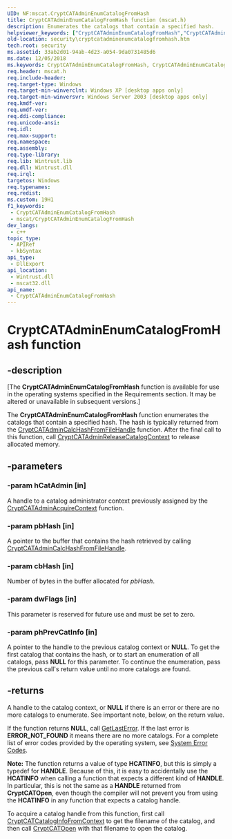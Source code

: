 ```yaml
---
UID: NF:mscat.CryptCATAdminEnumCatalogFromHash
title: CryptCATAdminEnumCatalogFromHash function (mscat.h)
description: Enumerates the catalogs that contain a specified hash.
helpviewer_keywords: ["CryptCATAdminEnumCatalogFromHash","CryptCATAdminEnumCatalogFromHash function [Security]","mscat/CryptCATAdminEnumCatalogFromHash","security.cryptcatadminenumcatalogfromhash"]
old-location: security\cryptcatadminenumcatalogfromhash.htm
tech.root: security
ms.assetid: 33ab2d01-94ab-4d23-a054-9da0731485d6
ms.date: 12/05/2018
ms.keywords: CryptCATAdminEnumCatalogFromHash, CryptCATAdminEnumCatalogFromHash function [Security], mscat/CryptCATAdminEnumCatalogFromHash, security.cryptcatadminenumcatalogfromhash
req.header: mscat.h
req.include-header: 
req.target-type: Windows
req.target-min-winverclnt: Windows XP [desktop apps only]
req.target-min-winversvr: Windows Server 2003 [desktop apps only]
req.kmdf-ver: 
req.umdf-ver: 
req.ddi-compliance: 
req.unicode-ansi: 
req.idl: 
req.max-support: 
req.namespace: 
req.assembly: 
req.type-library: 
req.lib: Wintrust.lib
req.dll: Wintrust.dll
req.irql: 
targetos: Windows
req.typenames: 
req.redist: 
ms.custom: 19H1
f1_keywords:
 - CryptCATAdminEnumCatalogFromHash
 - mscat/CryptCATAdminEnumCatalogFromHash
dev_langs:
 - c++
topic_type:
 - APIRef
 - kbSyntax
api_type:
 - DllExport
api_location:
 - Wintrust.dll
 - mscat32.dll
api_name:
 - CryptCATAdminEnumCatalogFromHash
---
```


# CryptCATAdminEnumCatalogFromHash function


## -description


<p class="CCE_Message">[The  <b>CryptCATAdminEnumCatalogFromHash</b> function is available for use in the operating systems specified in the Requirements section. It may be altered or unavailable in subsequent versions.]

The <b>CryptCATAdminEnumCatalogFromHash</b> function enumerates the catalogs that contain a specified hash. The hash is typically returned from the <a href="/windows/desktop/api/mscat/nf-mscat-cryptcatadmincalchashfromfilehandle">CryptCATAdminCalcHashFromFileHandle</a> function. After the final call to this function, call <a href="/windows/desktop/api/mscat/nf-mscat-cryptcatadminreleasecatalogcontext">CryptCATAdminReleaseCatalogContext</a> to release allocated memory.


## -parameters




### -param hCatAdmin [in]

A handle to a catalog administrator context previously assigned by the <a href="/windows/desktop/api/mscat/nf-mscat-cryptcatadminacquirecontext">CryptCATAdminAcquireContext</a> function.


### -param pbHash [in]

A pointer to the buffer that contains the hash retrieved by calling <a href="/windows/desktop/api/mscat/nf-mscat-cryptcatadmincalchashfromfilehandle">CryptCATAdminCalcHashFromFileHandle</a>.


### -param cbHash [in]

Number of bytes in the buffer allocated for <i>pbHash</i>.


### -param dwFlags [in]

This parameter is reserved for future use and must be set to zero.


### -param phPrevCatInfo [in]

A pointer to the handle to the previous catalog context or <b>NULL</b>. To get the first catalog that contains the hash, or to start an enumeration of all catalogs, pass <b>NULL</b> for this parameter. To continue the enumeration, pass the previous call's return value until no more catalogs are found.


## -returns



A handle to the catalog context, or <b>NULL</b> if there is an error or there are no more catalogs to enumerate. See important note, below, on the return value.
  
If the function returns **NULL**, call <a href="/windows/desktop/api/errhandlingapi/nf-errhandlingapi-getlasterror">GetLastError</a>. If the last error is **ERROR_NOT_FOUND** it means there are no more catalogs. For a complete list of error codes provided by the operating system, see <a href="/windows/desktop/Debug/system-error-codes">System Error Codes</a>.

**Note:** The function returns a value of type **HCATINFO**, but this is simply a typedef for **HANDLE**. Because of this, it is easy to accidentally use the **HCATINFO** when calling a function that expects a different kind of **HANDLE**. In particular, this is not the same as a **HANDLE** returned from **CryptCATOpen**, even though the compiler will not prevent you from using the **HCATINFO** in any function that expects a catalog handle. 
  
To acquire a catalog handle from this function, first call [CryptCATCatalogInfoFromContext](/windows/win32/api/mscat/nf-mscat-cryptcatcataloginfofromcontext) to get the filename of the catalog, and then call [CryptCATOpen](/windows/win32/api/mscat/nf-mscat-cryptcatopen) with that filename to open the catalog.

